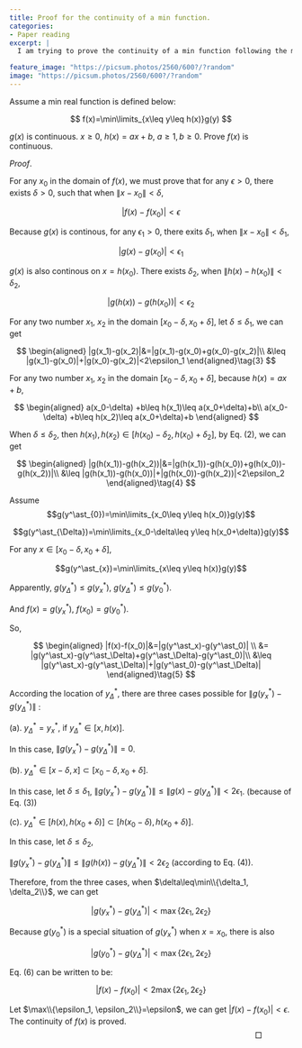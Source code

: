 ```yaml
---
title: Proof for the continuity of a min function.
categories:
- Paper reading
excerpt: |
  I am trying to prove the continuity of a min function following the mathematical definition.

feature_image: "https://picsum.photos/2560/600?/?random"
image: "https://picsum.photos/2560/600?/?random"
---
```


Assume a min real function is defined below:

$$
f(x)=\min\limits_{x\leq y\leq h(x)}g(y)
$$

$g(x)$ is continuous. $x\geq 0$, $h(x)=ax+b$, $a\geq 1, b\geq 0$. Prove $f(x)$ is continuous.


$\textit{Proof}.$

<!-- For any $x_0$, there are two cases according to whether $f(x_0)=g(x_0)$.

1. $f(x_0)=g(x_0)$

Because $g(x)$ is continuous. For $x\in[x_0-\delta, x_0+\delta]$, $|g(x)-g(x_0)|<\epsilon$. And by the definition of $f(x)$, $f(x)\leq g(x)$.

   $$|f(x)-f(x_0)|=|f(x)-g(x_0)|\leq |g(x)-g(x_0)|<\epsilon$$


2. $f(x_0)\neq g(x_0)$

There must exist $s$, $x_0\leq s\leq h(x_0)$, such that $f(s)=g(x_0)$. Let $\delta=s-x_0$ -->


For any $x_0$ in the domain of $f(x)$, we must prove that for any $\epsilon>0$, there exists $\delta>0$, such that when $\|x-x_0\|<\delta$,

$$|f(x)-f(x_0)|<\epsilon$$

Because $g(x)$ is continous, for any $\epsilon_1>0$, there exits $\delta_1$, when $\|x-x_0\|<\delta_1$,

$$|g(x)-g(x_0)|<\epsilon_1\tag{1}$$

<!-- Because $h(x)$ is linear, it is also continuous. For any $\epsilon_2>0$, there exists $\delta_2$, when $|x-x_0|<\delta_2$,

$$|h(x)-h(x_0)|<\epsilon_2\tag{2}$$ -->

$g(x)$ is also continous on $x=h(x_0)$. There exists $\delta_2$, when $\|h(x)-h(x_0)\|<\delta_2$,

$$|g(h(x))-g(h(x_0))|<\epsilon_2\tag{2}$$

For any two number $x_1$, $x_2$ in the domain $[x_0-\delta, x_0+\delta]$, let $\delta\leq \delta_1$, we can get

$$
\begin{aligned}
|g(x_1)-g(x_2)|&=|g(x_1)-g(x_0)+g(x_0)-g(x_2)|\\
&\leq |g(x_1)-g(x_0)|+|g(x_0)-g(x_2)|<2\epsilon_1
\end{aligned}\tag{3}
$$

<!-- In a similar way, for any two number $x_1$, $x_2$ in the domain $[x_0-\delta, x_0+\delta]$, we can get

$$
\begin{aligned}
|h(x_1)-h(x_2)|&=|h(x_1)-h(x_0)+h(x_0)-h(x_2)|\\
&\leq |h(x_1)-h(x_0)|+|h(x_0)-h(x_2)|<2\epsilon_2
\end{aligned}\tag{5}
$$ -->

For any two number $x_1$, $x_2$ in the domain $[x_0-\delta, x_0+\delta]$, because $h(x)=ax+b$,

$$
\begin{aligned}
a(x_0-\delta) +b\leq h(x_1)\leq a(x_0+\delta)+b\\
a(x_0-\delta) +b\leq h(x_2)\leq a(x_0+\delta)+b
\end{aligned}
$$

When $\delta\leq \delta_2$, then $h(x_1), h(x_2)\in[h(x_0)-\delta_2, h(x_0)+\delta_2]$, by Eq. (2), we can get

$$
\begin{aligned}
|g(h(x_1))-g(h(x_2))|&=|g(h(x_1))-g(h(x_0))+g(h(x_0))-g(h(x_2))|\\
&\leq |g(h(x_1))-g(h(x_0))|+|g(h(x_0))-g(h(x_2))|<2\epsilon_2
\end{aligned}\tag{4}
$$

<!-- Specially, for any two number $x_1$, $x_2$ in the domain $[x_0-\delta, x_0+\delta]$,

$$|g(x_1)-g(x_2)|<2\epsilon\tag{1}$$

We can also get

$$|h(x+\delta)-h(x)|<2\epsilon\tag{2}$$

Because $h(x)$ is linear, without losss of generallity, we asssume $h(x)=ax+b$,

$$|g(h(x+\delta))-g(h(x))|=|g(ax+b+a\delta)-g(ax+b)|<2a\epsilon\tag{3}$$ -->

Assume
$$g(y^\ast_{0})=\min\limits_{x_0\leq y\leq h(x_0)}g(y)$$

$$g(y^\ast_{\Delta})=\min\limits_{x_0-\delta\leq y\leq h(x_0+\delta)}g(y)$$

For any $x\in [x_0-\delta, x_0+\delta]$,

$$g(y^\ast_{x})=\min\limits_{x\leq y\leq h(x)}g(y)$$

Apparently, $g(y^\ast_{\Delta})\leq g(y^\ast_{x})$, $g(y^\ast_{\Delta})\leq g(y^\ast_0)$.

And $f(x)=g(y^\ast_x)$, $f(x_0)=g(y^\ast_0)$.

So,

$$
\begin{aligned}
|f(x)-f(x_0)|&=|g(y^\ast_x)-g(y^\ast_0)| \\
&= |g(y^\ast_x)-g(y^\ast_\Delta)+g(y^\ast_\Delta)-g(y^\ast_0)|\\
&\leq |g(y^\ast_x)-g(y^\ast_\Delta)|+|g(y^\ast_0)-g(y^\ast_\Delta)|
\end{aligned}\tag{5}
$$


According the location of $y^\ast_\Delta$, there are three cases possible for $\| g(y^\ast_x)-g(y^\ast_\Delta) \|$ :

(a).  $y^\ast_\Delta= y^\ast_x$, if $y^\ast_\Delta\in [x, h(x)]$.

In this case, $\| g(y^\ast_x)-g(y^\ast_\Delta) \|=0$.

(b). $y^\ast_\Delta\in [x-\delta, x]\subset [x_0-\delta, x_0+\delta]$.

In this case, let $\delta\leq \delta_1$, $\| g(y^\ast_x)-g(y^\ast_\Delta) \|\leq \| g(x)-g(y^\ast_\Delta) \|<2\epsilon_1$. (because of Eq. (3))

(c). $y^\ast_\Delta\in [h(x), h(x_0+\delta)]\subset [h(x_0-\delta), h(x_0+\delta)]$.

<!-- In this case, select a $\delta$ satisfying $[h(x_0-\delta), h(x_0+\delta)]\subset [h(x_0)-\delta_2, h(x_0)+\delta_2]$. That is, according $h(x)=ax+b$,

$$
\begin{aligned}
ax_0+b-\delta_2\leq &a(x_0-\delta)+b \\
ax_0+b+\delta_2\geq &a(x_0+\delta)+b
\end{aligned}
$$ -->

In this case, let $\delta\leq \delta_2$,

<!-- becase $|h(x+\delta)-h(x)|<2\epsilon$,
$$y^\ast_\Delta\in [h(x), h(x+\delta)]\subset [h(x), h(x)+2\epsilon]$$. -->

$\| g(y^\ast_x)-g(y^\ast_\Delta) \|\leq \| g(h(x))-g(y^\ast_\Delta) \|<2\epsilon_2$ (according to Eq. (4)).

Therefore, from the three cases, when $\delta\leq\min\\{\delta_1, \delta_2\\}$, we can get

$$| g(y^\ast_x)-g(y^\ast_\Delta) |<\max\{2\epsilon_1, 2\epsilon_2\}$$

Because $g(y^\ast_0)$ is a special situation of $g(y^\ast_x)$ when $x=x_0$, there is also

$$|g(y^\ast_0)-g(y^\ast_\Delta)|<\max\{2\epsilon_1, 2\epsilon_2\}$$

Eq. (6) can be written to be:

$$|f(x)-f(x_0)|<2\max\{2\epsilon_1, 2\epsilon_2\}$$

Let $\max\\{\epsilon_1, \epsilon_2\\}=\epsilon$, we can get $|f(x)-f(x_0)|<\epsilon$. The continuity of $f(x)$ is proved.
$$\hspace{300pt}\Box$$

